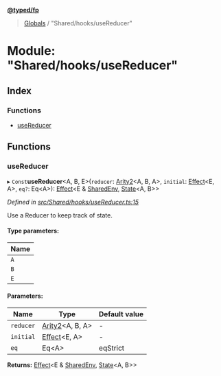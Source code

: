 **[@typed/fp](../README.md)**

> [Globals](../globals.md) / "Shared/hooks/useReducer"

# Module: "Shared/hooks/useReducer"

## Index

### Functions

* [useReducer](_shared_hooks_usereducer_.md#usereducer)

## Functions

### useReducer

▸ `Const`**useReducer**\<A, B, E>(`reducer`: [Arity2](_common_types_.md#arity2)\<A, B, A>, `initial`: [Effect](_effect_effect_.effect.md)\<E, A>, `eq?`: Eq\<A>): [Effect](_effect_effect_.effect.md)\<E & [SharedEnv](../interfaces/_shared_core_services_sharedenv_.sharedenv.md), [State](_shared_state_state_.md#state)\<A, B>>

*Defined in [src/Shared/hooks/useReducer.ts:15](https://github.com/TylorS/typed-fp/blob/559f273/src/Shared/hooks/useReducer.ts#L15)*

Use a Reducer to keep track of state.

#### Type parameters:

Name |
------ |
`A` |
`B` |
`E` |

#### Parameters:

Name | Type | Default value |
------ | ------ | ------ |
`reducer` | [Arity2](_common_types_.md#arity2)\<A, B, A> | - |
`initial` | [Effect](_effect_effect_.effect.md)\<E, A> | - |
`eq` | Eq\<A> | eqStrict |

**Returns:** [Effect](_effect_effect_.effect.md)\<E & [SharedEnv](../interfaces/_shared_core_services_sharedenv_.sharedenv.md), [State](_shared_state_state_.md#state)\<A, B>>
